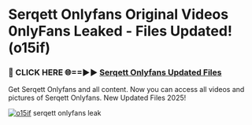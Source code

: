 # Serqett Onlyfans Original Videos 0nlyFans Leaked - Files Updated! (o15if)

<h3>🔴 CLICK HERE 🌐==►► <a href="https://tinyurl.com/ms9xzufz" rel="nofollow">Serqett Onlyfans Updated Files</a></h3>

Get Serqett Onlyfans and all content. Now you can access all videos and pictures of Serqett Onlyfans. New Updated Files 2025!

[![o15if](https://i.imgur.com/ppqm5kG.gif)](https://tinyurl.com/ms9xzufz)
serqett onlyfans leak